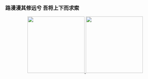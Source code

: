 ### 路漫漫其修远兮 吾将上下而求索

<p align="center">
<a href="https://github.com/rousean">
  <img height="180em" src="https://github-readme-stats-eight-theta.vercel.app/api?username=rousean&show_icons=true&theme=algolia&include_all_commits=true&count_private=true"/>
  <img height="180em" src="https://github-readme-stats-eight-theta.vercel.app/api/top-langs/?username=rousean&layout=compact&langs_count=8&theme=algolia"/>
</a>
</p>
